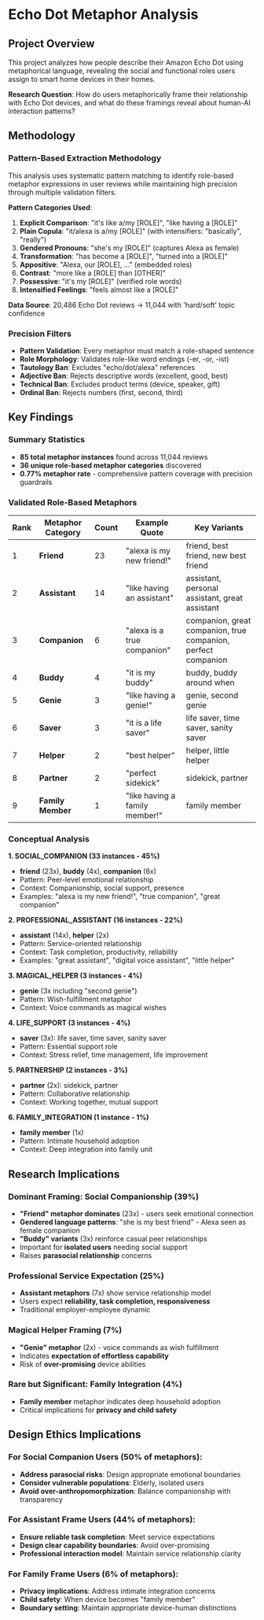 # Echo Dot Metaphor Analysis

## Project Overview
This project analyzes how people describe their Amazon Echo Dot using metaphorical language, revealing the social and functional roles users assign to smart home devices in their homes.

**Research Question**: How do users metaphorically frame their relationship with Echo Dot devices, and what do these framings reveal about human-AI interaction patterns?

## Methodology

### Pattern-Based Extraction Methodology
This analysis uses systematic pattern matching to identify role-based metaphor expressions in user reviews while maintaining high precision through multiple validation filters.

**Pattern Categories Used**:
1. **Explicit Comparison**: "it's like a/my [ROLE]", "like having a [ROLE]"
2. **Plain Copula**: "it/alexa is a/my [ROLE]" (with intensifiers: "basically", "really")
3. **Gendered Pronouns**: "she's my [ROLE]" (captures Alexa as female)
4. **Transformation**: "has become a [ROLE]", "turned into a [ROLE]"
5. **Appositive**: "Alexa, our [ROLE], ..." (embedded roles)
6. **Contrast**: "more like a [ROLE] than [OTHER]"
7. **Possessive**: "it's my [ROLE]" (verified role words)
8. **Intensified Feelings**: "feels almost like a [ROLE]"

**Data Source**: 20,486 Echo Dot reviews → 11,044 with 'hard/soft' topic confidence

### Precision Filters
- **Pattern Validation**: Every metaphor must match a role-shaped sentence
- **Role Morphology**: Validates role-like word endings (-er, -or, -ist)
- **Tautology Ban**: Excludes "echo/dot/alexa" references
- **Adjective Ban**: Rejects descriptive words (excellent, good, best)
- **Technical Ban**: Excludes product terms (device, speaker, gift)
- **Ordinal Ban**: Rejects numbers (first, second, third)

## Key Findings

### Summary Statistics  
- **85 total metaphor instances** found across 11,044 reviews
- **36 unique role-based metaphor categories** discovered  
- **0.77% metaphor rate** - comprehensive pattern coverage with precision guardrails

### Validated Role-Based Metaphors

| Rank | Metaphor Category | Count | Example Quote | Key Variants |
|------|------------------|-------|---------------|--------------|
| 1 | **Friend** | 23 | "alexa is my new friend!" | friend, best friend, new best friend |
| 2 | **Assistant** | 14 | "like having an assistant" | assistant, personal assistant, great assistant |
| 3 | **Companion** | 6 | "alexa is a true companion" | companion, great companion, true companion, perfect companion |
| 4 | **Buddy** | 4 | "it is my buddy" | buddy, buddy around when |
| 5 | **Genie** | 3 | "like having a genie!" | genie, second genie |
| 6 | **Saver** | 3 | "it is a life saver" | life saver, time saver, sanity saver |
| 7 | **Helper** | 2 | "best helper" | helper, little helper |
| 8 | **Partner** | 2 | "perfect sidekick" | sidekick, partner |
| 9 | **Family Member** | 1 | "like having a family member!" | family member |

### Conceptual Analysis

**1. SOCIAL_COMPANION (33 instances - 45%)**
- **friend** (23x), **buddy** (4x), **companion** (6x)
- Pattern: Peer-level emotional relationship
- Context: Companionship, social support, presence
- Examples: "alexa is my new friend!", "true companion", "great companion"

**2. PROFESSIONAL_ASSISTANT (16 instances - 22%)**  
- **assistant** (14x), **helper** (2x)
- Pattern: Service-oriented relationship
- Context: Task completion, productivity, reliability
- Examples: "great assistant", "digital voice assistant", "little helper"

**3. MAGICAL_HELPER (3 instances - 4%)**
- **genie** (3x including "second genie")
- Pattern: Wish-fulfillment metaphor
- Context: Voice commands as magical wishes

**4. LIFE_SUPPORT (3 instances - 4%)**
- **saver** (3x): life saver, time saver, sanity saver
- Pattern: Essential support role
- Context: Stress relief, time management, life improvement

**5. PARTNERSHIP (2 instances - 3%)**
- **partner** (2x): sidekick, partner
- Pattern: Collaborative relationship
- Context: Working together, mutual support

**6. FAMILY_INTEGRATION (1 instance - 1%)**
- **family member** (1x)
- Pattern: Intimate household adoption
- Context: Deep integration into family unit

## Research Implications

### Dominant Framing: Social Companionship (39%)
- **"Friend" metaphor dominates** (23x) - users seek emotional connection
- **Gendered language patterns**: "she is my best friend" - Alexa seen as female companion
- **"Buddy" variants** (3x) reinforce casual peer relationships
- Important for **isolated users** needing social support
- Raises **parasocial relationship** concerns

### Professional Service Expectation (25%)
- **Assistant metaphors** (7x) show service relationship model
- Users expect **reliability, task completion, responsiveness**
- Traditional employer-employee dynamic

### Magical Helper Framing (7%)
- **"Genie" metaphor** (2x) - voice commands as wish fulfillment
- Indicates **expectation of effortless capability**
- Risk of **over-promising** device abilities

### Rare but Significant: Family Integration (4%)
- **Family member** metaphor indicates deep household adoption
- Critical implications for **privacy and child safety**

## Design Ethics Implications

### For Social Companion Users (50% of metaphors):
- **Address parasocial risks**: Design appropriate emotional boundaries
- **Consider vulnerable populations**: Elderly, isolated users
- **Avoid over-anthropomorphization**: Balance companionship with transparency

### For Assistant Frame Users (44% of metaphors):
- **Ensure reliable task completion**: Meet service expectations
- **Design clear capability boundaries**: Avoid over-promising
- **Professional interaction model**: Maintain service relationship clarity

### For Family Frame Users (6% of metaphors):
- **Privacy implications**: Address intimate integration concerns
- **Child safety**: When device becomes "family member"
- **Boundary setting**: Maintain appropriate device-human distinctions
